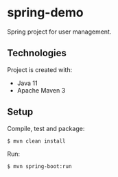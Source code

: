 # spring-demo
Spring project for user management.

## Technologies
Project is created with:
* Java 11
* Apache Maven 3

## Setup
Compile, test and package:
```
$ mvn clean install
```
Run:
```
$ mvn spring-boot:run
```

